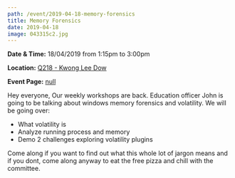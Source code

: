 ```yaml
---
path: /event/2019-04-18-memory-forensics
title: Memory Forensics
date: 2019-04-18
image: 043315c2.jpg
---
```


**Date & Time:** 18/04/2019 from 1:15pm to 3:00pm

**Location:** [Q218 - Kwong Lee Dow](https://maps.unimelb.edu.au/parkville/building/263)

**Event Page:** [null](null)


Hey everyone,
Our weekly workshops are back. Education officer John is going to be talking about windows memory forensics and volatility. 
We will be going over:
- What volatility is
- Analyze running process and memory
- Demo 2 challenges exploring volatility plugins

Come along if you want to find out what this whole lot of jargon means and if you dont, come along anyway to eat the free pizza and chill with the committee.